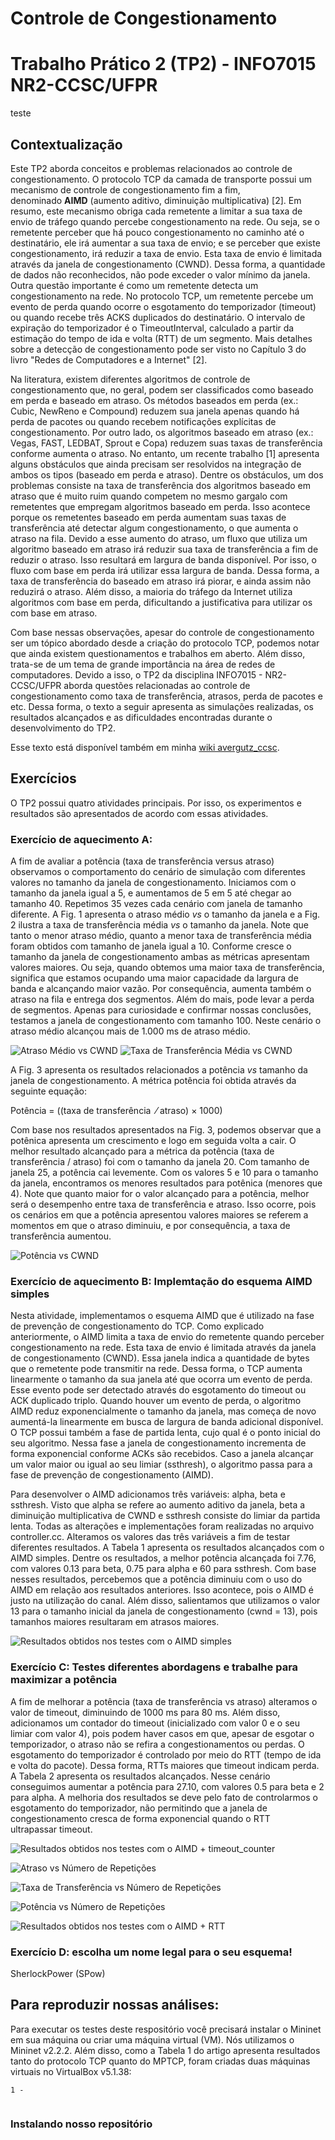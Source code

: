# Controle de Congestionamento
# Trabalho Prático 2 (TP2) - INFO7015 NR2-CCSC/UFPR 

teste
## Contextualização

Este TP2 aborda conceitos e problemas relacionados ao controle de congestionamento. O protocolo TCP da camada de transporte possui um mecanismo de controle de congestionamento fim a fim, denominado **AIMD** (aumento aditivo, diminuição multiplicativa) [2]. Em resumo, este mecanismo obriga cada remetente a limitar a sua taxa de envio de tráfego quando percebe congestionamento na rede. Ou seja, se o remetente perceber que há pouco congestionamento no caminho até o destinatário, ele irá aumentar a sua taxa de envio; e se perceber que existe congestionamento, irá reduzir a taxa de envio. Esta taxa de envio é limitada através da janela de congestionamento (CWND). Dessa forma, a quantidade de dados não reconhecidos, não pode exceder o valor mínimo da janela. Outra questão importante é como um remetente detecta um congestionamento na rede. No protocolo TCP, um remetente percebe um evento de perda quando ocorre o esgotamento do temporizador (timeout) ou quando recebe três ACKS duplicados do destinatário. O intervalo de expiração do temporizador é o TimeoutInterval, calculado a partir da estimação do tempo de ida e volta (RTT) de um segmento. Mais detalhes sobre a detecção de congestionamento pode ser visto no Capítulo 3 do livro "Redes de Computadores e a Internet" [2].

Na literatura, existem diferentes algoritmos de controle de congestionamento que, no geral, podem ser classificados como baseado em perda e baseado em atraso. Os métodos baseados em perda (ex.: Cubic, NewReno e Compound) reduzem sua janela apenas quando há perda de pacotes ou quando recebem notificações explícitas de congestionamento. Por outro lado, os algoritmos baseado em atraso (ex.: Vegas, FAST, LEDBAT, Sprout e Copa) reduzem suas taxas de transferência conforme aumenta o atraso. No entanto, um recente trabalho [1] apresenta alguns obstáculos que ainda precisam ser resolvidos na integração de ambos os tipos (baseado em perda e atraso). Dentre os obstáculos, um dos problemas consiste na taxa de transferência dos algoritmos baseado em atraso que é muito ruim quando competem no mesmo gargalo com remetentes que empregam algoritmos baseado em perda. Isso acontece porque os remetentes baseado em perda aumentam suas taxas de transferência até detectar algum congestionamento, o que aumenta o atraso na fila. Devido a esse aumento do atraso, um fluxo que utiliza um algoritmo baseado em atraso irá reduzir sua taxa de transferência a fim de reduzir o atraso. Isso resultará em largura de banda disponível. Por isso, o fluxo com base em perda irá utilizar essa largura de banda. Dessa forma, a taxa de transferência do baseado em atraso irá piorar, e ainda assim não reduzirá o atraso. Além disso, a maioria do tráfego da Internet utiliza algoritmos com base em perda, dificultando a justificativa para utilizar os com base em atraso.

Com base nessas observações, apesar do controle de congestionamento ser um tópico abordado desde a criação do protocolo TCP, podemos notar que ainda existem questionamentos e trabalhos em aberto. Além disso, trata-se de um tema de grande importância na área de redes de computadores. Devido a isso, o TP2 da disciplina INFO7015 - NR2-CCSC/UFPR aborda questões relacionadas ao controle de congestionamento como taxa de transferência, atrasos, perda de pacotes e etc. Dessa forma, o texto a seguir apresenta as simulações realizadas, os resultados alcançados e as dificuldades encontradas durante o desenvolvimento do TP2.

 Esse texto está disponível também em minha [wiki avergutz_ccsc](https://andressavergutz.wordpress.com/info7015-tp2/). 


## Exercícios

O TP2 possui quatro atividades principais. Por isso, os experimentos e resultados são apresentados de acordo com essas atividades.

### Exercício de aquecimento A: 

A fim de avaliar a potência (taxa de transferência versus atraso) observamos o comportamento do cenário de simulação com diferentes valores no tamanho da janela de congestionamento. Iniciamos com o tamanho da janela igual a 5, e aumentamos de 5 em 5 até chegar ao tamanho 40. Repetimos 35 vezes cada cenário com janela de tamanho diferente. A Fig. 1 apresenta o atraso médio *vs* o tamanho da janela e a Fig. 2 ilustra a taxa de transferência média *vs* o tamanho da janela. Note que tanto o menor atraso médio, quanto a menor taxa de transferência média foram obtidos com tamanho de janela igual a 10. Conforme cresce o tamanho da janela de congestionamento ambas as métricas apresentam valores maiores. Ou seja, quando obtemos uma maior taxa de transferência, significa que estamos ocupando uma maior capacidade da largura de banda e alcançando maior vazão. Por consequência, aumenta também o atraso na fila e entrega dos segmentos. Além do mais, pode levar a perda de segmentos. Apenas para curiosidade e confirmar nossas conclusões, testamos a janela de congestionamento com tamanho 100. Neste cenário o atraso médio alcançou mais de 1.000 ms de atraso médio. 

![Atraso Médio *vs* CWND](atrasoXcwnd.png)
![Taxa de Transferência Média *vs* CWND](txtransfXcwnd.png)

A Fig. 3 apresenta os resultados relacionados a potência *vs* tamanho da janela de congestionamento. A métrica potência foi obtida através da seguinte equação:

Potência = ((taxa de transferência  ⁄ atraso) × 1000)

Com base nos resultados apresentados na Fig. 3, podemos observar que a potênica apresenta um crescimento e logo em seguida volta a cair. O melhor resultado alcançado para a métrica da potência (taxa de transferência / atraso) foi com o tamanho da janela 20. Com tamanho de janela 25, a potência cai levemente. Com os valores 5 e 10 para o tamanho da janela, encontramos os menores resultados para potênica (menores que 4). Note que quanto maior for o valor alcançado para a potência, melhor será o desempenho entre taxa de transferência e atraso. Isso ocorre, pois os cenários em que a potência apresentou valores maiores se referem a momentos em que o atraso diminuiu, e por consequência, a taxa de transferência aumentou.

![Potência *vs* CWND](potenciaXcwnd.png)

### Exercício de aquecimento B: Implemtação do esquema AIMD simples

Nesta atividade, implementamos o esquema AIMD que é utilizado na fase de prevenção de congestionamento do TCP. Como explicado anteriormente, o AIMD limita a taxa de envio do remetente quando perceber congestionamento na rede. Esta taxa de envio é limitada através da janela de congestionamento (CWND). Essa janela indica a quantidade de bytes que o remetente pode transmitir na rede. Dessa forma, o TCP aumenta linearmente o tamanho da sua janela até que ocorra um evento de perda. Esse evento pode ser detectado através do esgotamento do timeout ou ACK duplicado triplo. Quando houver um evento de perda, o algoritmo AIMD reduz exponencialmente o tamanho da janela, mas começa de novo aumentá-la linearmente em busca de largura de banda adicional disponível. O TCP possui também a fase de partida lenta, cujo qual é o ponto inicial do seu algoritmo. Nessa fase a janela de congestionamento incrementa de forma exponencial conforme ACKs são recebidos. Caso a janela alcançar um valor maior ou igual ao seu limiar (ssthresh), o algoritmo passa para a fase de prevenção de congestionamento (AIMD). 

Para desenvolver o AIMD adicionamos três variáveis: alpha, beta e ssthresh. Visto que alpha se refere ao aumento aditivo da janela, beta a diminuição multiplicativa de CWND e ssthresh consiste do limiar da partida lenta. Todas as alterações e implementações foram realizadas no arquivo controller.cc. Alteramos os valores das três variáveis a fim de testar diferentes resultados. A Tabela 1 apresenta os resultados alcançados com o AIMD simples. Dentre os resultados, a melhor potência alcançada foi 7.76, com valores 0.13 para beta, 0.75 para alpha e 60 para ssthresh. Com base nesses resultados, percebemos que a potência diminuiu com o uso do AIMD em relação aos resultados anteriores. Isso acontece, pois o AIMD é justo na utilização do canal. Além disso, salientamos que utilizamos o valor 13 para o tamanho inicial da janela de congestionamento (cwnd = 13), pois tamanhos maiores resultaram em atrasos maiores.

![Resultados obtidos nos testes com o AIMD simples](results-tp2_AIMD.png)


### Exercício C: Testes diferentes abordagens e trabalhe para maximizar a potência

A fim de melhorar a potência (taxa de transferência vs atraso) alteramos o valor de timeout, diminuindo de 1000 ms para 80 ms. Além disso, adicionamos um contador do timeout (inicializado com valor 0 e o seu limiar com valor 4), pois podem haver casos em que, apesar de esgotar o temporizador, o atraso não se refira a congestionamentos ou perdas. O esgotamento do temporizador é controlado por meio do RTT (tempo de ida e volta do pacote). Dessa forma, RTTs maiores que timeout indicam perda. A Tabela 2 apresenta os resultados alcançados. Nesse cenário conseguimos aumentar a potência para 27.10, com valores 0.5 para beta e 2 para alpha. A melhoria dos resultados se deve pelo fato de controlarmos o esgotamento do temporizador, não permitindo que a janela de congestionamento cresca de forma exponencial quando o RTT ultrapassar timeout.

![Resultados obtidos nos testes com o AIMD + timeout_counter](results-tp2-AIMDcounter.png)

![Atraso *vs* Número de Repetições](delayXnRun-exer3.png)

![Taxa de Transferência *vs* Número de Repetições](results-throughput-cwnd13-exer3.png)

![Potência *vs* Número de Repetições](potenciaXnRun-exer3.png)


![Resultados obtidos nos testes com o AIMD + RTT](results-tp2-exer3.png)


### Exercı́cio D: escolha um nome legal para o seu esquema!

SherlockPower (SPow) 



## Para reproduzir nossas análises:

Para executar os testes deste respositório você precisará instalar o Mininet em sua máquina ou criar uma máquina virtual (VM). Nós utilizamos o Mininet v2.2.2. Além disso, como a Tabela 1 do artigo apresenta resultados tanto do protocolo TCP quanto do MPTCP, foram criadas duas máquinas virtuais no VirtualBox v5.1.38:

```
1 - 
    
``` 



### Instalando nosso repositório


